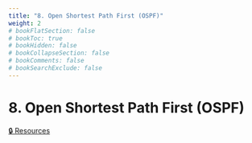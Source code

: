 ```yaml
---
title: "8. Open Shortest Path First (OSPF)"
weight: 2
# bookFlatSection: false
# bookToc: true
# bookHidden: false
# bookCollapseSection: false
# bookComments: false
# bookSearchExclude: false
---
```


# 8. Open Shortest Path First (OSPF)

[🔒 Resources](https://github.com/ryanbester/uni-resources/tree/main/osi/y2/net/8-ospf)

